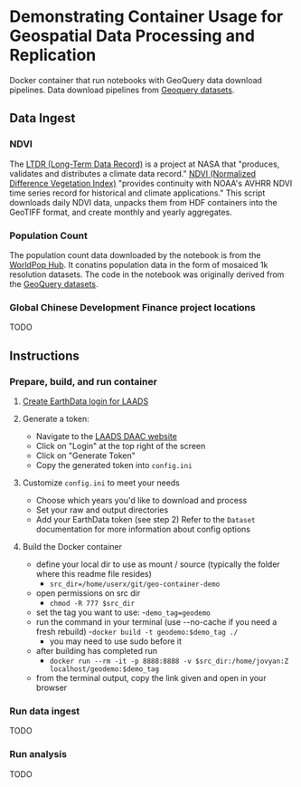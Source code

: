 # Demonstrating Container Usage for Geospatial Data Processing and Replication

Docker container that run notebooks with GeoQuery data download pipelines.
Data download pipelines from [Geoquery datasets](https://github.com/aiddata/geo-datasets).



## Data Ingest


### NDVI

The [LTDR (Long-Term Data Record)](https://ladsweb.modaps.eosdis.nasa.gov/missions-and-measurements/applications/ltdr/) is a project at NASA that "produces, validates and distributes a climate data record." [NDVI (Normalized Difference Vegetation Index)](https://modis-land.gsfc.nasa.gov/vi.html) "provides continuity with NOAA's AVHRR NDVI time series record for historical and climate applications."
This script downloads daily NDVI data, unpacks them from HDF containers into the GeoTIFF format, and create monthly and yearly aggregates.

### Population Count
The population count data downloaded by the notebook is from the [WorldPop Hub](https://hub.worldpop.org/geodata/listing?id=64). It conatins population data in the form of mosaiced 1k resolution datasets. The code in the notebook was originally derived from the [GeoQuery datasets](https://github.com/aiddata/geo-datasets).


### Global Chinese Development Finance project locations

TODO


## Instructions

### Prepare, build, and run container

1. [Create EarthData login for LAADS](https://urs.earthdata.nasa.gov/users/new)

2. Generate a token:
    - Navigate to the [LAADS DAAC website](https://ladsweb.modaps.eosdis.nasa.gov/)
    - Click on "Login" at the top right of the screen
    - Click on "Generate Token"
    - Copy the generated token into `config.ini`

3. Customize `config.ini` to meet your needs
    - Choose which years you'd like to download and process
    - Set your raw and output directories
    - Add your EarthData token (see step 2)
    Refer to the `Dataset` documentation for more information about config options

4. Build the Docker container
    - define your local dir to use as mount / source (typically the folder where this readme file resides)
        - `src_dir=/home/userx/git/geo-container-demo`
    - open permissions on src dir
        - `chmod -R 777 $src_dir`
    - set the tag you want to use:
        -`demo_tag=geodemo`
    - run the command in your terminal (use --no-cache if you need a fresh rebuild)
        -`docker build -t geodemo:$demo_tag ./`
        - you may need to use sudo before it
    - after building has completed run
        - `docker run --rm -it -p 8888:8888 -v $src_dir:/home/jovyan:Z localhost/geodemo:$demo_tag`
    - from the terminal output, copy the link given and open in your browser


### Run data ingest

TODO


### Run analysis

TODO
